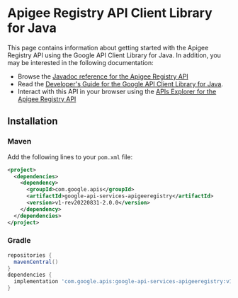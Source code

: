 # Apigee Registry API Client Library for Java



This page contains information about getting started with the Apigee Registry API
using the Google API Client Library for Java. In addition, you may be interested
in the following documentation:

* Browse the [Javadoc reference for the Apigee Registry API][javadoc]
* Read the [Developer's Guide for the Google API Client Library for Java][google-api-client].
* Interact with this API in your browser using the [APIs Explorer for the Apigee Registry API][api-explorer]

## Installation

### Maven

Add the following lines to your `pom.xml` file:

```xml
<project>
  <dependencies>
    <dependency>
      <groupId>com.google.apis</groupId>
      <artifactId>google-api-services-apigeeregistry</artifactId>
      <version>v1-rev20220831-2.0.0</version>
    </dependency>
  </dependencies>
</project>
```

### Gradle

```gradle
repositories {
  mavenCentral()
}
dependencies {
  implementation 'com.google.apis:google-api-services-apigeeregistry:v1-rev20220831-2.0.0'
}
```

[javadoc]: https://googleapis.dev/java/google-api-services-apigeeregistry/latest/index.html
[google-api-client]: https://github.com/googleapis/google-api-java-client/
[api-explorer]: https://developers.google.com/apis-explorer/#p/apigeeregistry/v1/

